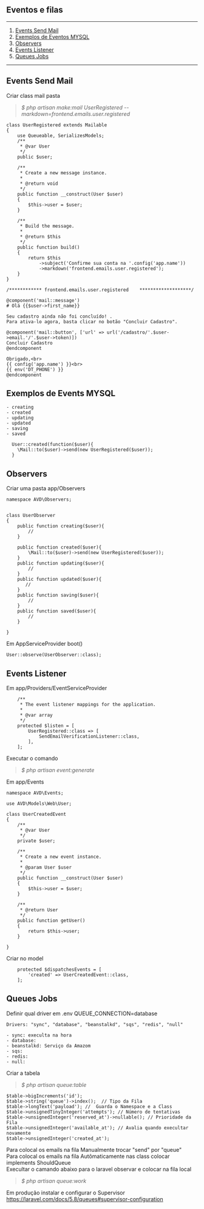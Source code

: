 ## Eventos e filas
*******
 1. [Events Send Mail](#event-send-mail)
 2. [Exemplos de Eventos MYSQL](#exemples-events-mysql)
 3. [Observers](#observers)
 4. [Events Listener](#events_listener)
 5. [Queues Jobs](#queues_jobs)

*******
<div id='event-send-mail'/>

## Events Send Mail<br>
Criar class mail pasta

>*$ php artisan make:mail UserRegistered --markdown=frontend.emails.user.registered*

````
class UserRegistered extends Mailable
{
    use Queueable, SerializesModels;
    /**
     * @var User
     */
    public $user;

    /**
     * Create a new message instance.
     *
     * @return void
     */
    public function __construct(User $user)
    {
        $this->user = $user;
    }

    /**
     * Build the message.
     *
     * @return $this
     */
    public function build()
    {
        return $this
            ->subject('Confirme sua conta na '.config('app.name'))
            ->markdown('frontend.emails.user.registered');
    }
}

/************ frontend.emails.user.registered    *******************/

@component('mail::message')
# Olá {{$user->first_name}}

Seu cadastro ainda não foi concluído! .
Para ativa-lo agora, basta clicar no botão "Concluir Cadastro".

@component('mail::button', ['url' => url('/cadastro/'.$user->email.'/'.$user->token)])
Concluir Cadastro
@endcomponent

Obrigado,<br>
{{ config('app.name') }}<br>
{{ env('DT_PHONE') }}
@endcomponent
````



<div id='exemples-events-mysql'/>

## Exemplos de Events MYSQL<br>

```
- creating 
- created
- updating
- updated
- saving
- saved

  User::created(function($user){
    \Mail::to($user)->send(new UserRegistered($user));
  }
```

<div id='observers'/>

## Observers<br>

Criar uma pasta app/Observers

```
namespace AVD\Observers;


class UserObserver
{
    public function creating($user){
        //
    }

    public function created($user){
        \Mail::to($user)->send(new UserRegistered($user));
    }
    public function updating($user){
        //
    }
    public function updated($user){
       //
    }
    public function saving($user){
        //
    }
    public function saved($user){
        //
    }

}
```
Em AppServiceProvider boot()
````
User::observe(UserObserver::class);
````

<div id='events_listener' />

## Events Listener<br>

Em app/Providers/EventServiceProvider

````
    /**
     * The event listener mappings for the application.
     *
     * @var array
     */
    protected $listen = [
        UserRegistered::class => [
            SendEmailVerificationListener::class,
        ],
    ];
````
Executar o comando
>*$ php artisan event:generate*

Em app/Events
````
namespace AVD\Events;

use AVD\Models\Web\User;

class UserCreatedEvent
{
    /**
     * @var User
     */
    private $user;

    /**
     * Create a new event instance.
     *
     * @param User $user
     */
    public function __construct(User $user)
    {
        $this->user = $user;
    }

    /**
     * @return User
     */
    public function getUser()
    {
        return $this->user;
    }

}
````
Criar no model
````
    protected $dispatchesEvents = [
        'created' => UserCreatedEvent::class,
    ];
````

<div id='queues_jobs'/>

## Queues Jobs<br>
Definir qual driver em .env QUEUE_CONNECTION=database
````
Drivers: "sync", "database", "beanstalkd", "sqs", "redis", "null"

- sync: execulta na hora
- database: 
- beanstalkd: Serviço da Amazom
- sqs:
- redis:
- null:
````
Criar a tabela 
>*$ php artisan queue:table*

````
$table->bigIncrements('id');
$table->string('queue')->index();  // Tipo da Fila
$table->longText('payload'); //  Guarda o Namespace e a Class
$table->unsignedTinyInteger('attempts'); // Número de tentativas
$table->unsignedInteger('reserved_at')->nullable(); // Prioridade da Fila
$table->unsignedInteger('available_at'); // Avalia quando execultar novamente
$table->unsignedInteger('created_at');
````
Para colocal os emails na fila Manualmente trocar "send" por "queue" <br>
Para colocal os emails na fila Autômaticamente nas class colocar implements ShouldQueue<br>
Execultar o camando abaixo para o laravel observar e colocar na fila local
>*$ php artisan queue:work*

Em produção instalar e configurar o Supervisor<br>
    https://laravel.com/docs/5.8/queues#supervisor-configuration
    


  









